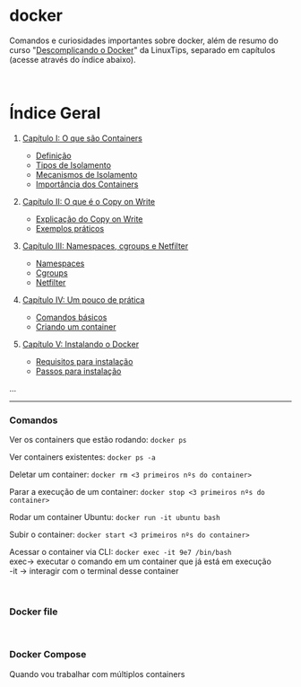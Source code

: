 # docker
Comandos e curiosidades importantes sobre docker, além de resumo do curso "[Descomplicando o Docker](https://www.youtube.com/watch?v=Wm99C_f7Kxw&list=PLf-O3X2-mxDn1VpyU2q3fuI6YYeIWp5rR&index=1)" da LinuxTips, separado em capítulos (acesse através do índice abaixo).

<br>


# Índice Geral

1. [Capítulo I: O que são Containers](capitulos/capitulo01-O_que_sao_Containers.md)
   - [Definição](capitulos/capitulo01-O_que_sao_Containers.md#definicao)
   - [Tipos de Isolamento](capitulos/capitulo01-O_que_sao_Containers.md#tipos-de-isolamento)
   - [Mecanismos de Isolamento](capitulos/capitulo01-O_que_sao_Containers.md#mecanismos-de-isolamento)
   - [Importância dos Containers](capitulos/capitulo01-O_que_sao_Containers.md#importância-dos-containers)
   
2. [Capítulo II: O que é o Copy on Write](capitulos/capitulo02-O_que_e_o_Copy_on_Write.md)
   - [Explicação do Copy on Write](capitulos/capitulo02.md#explicação-do-copy-on-write)
   - [Exemplos práticos](capitulos/capitulo02.md#exemplos-práticos)
   
3. [Capítulo III: Namespaces, cgroups e Netfilter](capitulos/capitulo03-Namespaces_cgroups_e_Netfilter.md)
   - [Namespaces](capitulos/capitulo03.md#namespaces)
   - [Cgroups](capitulos/capitulo03.md#cgroups)
   - [Netfilter](capitulos/capitulo03.md#netfilter)

4. [Capítulo IV: Um pouco de prática](capitulos/capitulo04-Um_pouco_de_pratica.md)
   - [Comandos básicos](capitulos/capitulo04.md#comandos-básicos)
   - [Criando um container](capitulos/capitulo04.md#criando-um-container)

5. [Capítulo V: Instalando o Docker](capitulos/capitulo05-Instalando_o_Docker.md)
   - [Requisitos para instalação](capitulos/capitulo05.md#requisitos-para-instalação)
   - [Passos para instalação](capitulos/capitulo05.md#passos-para-instalação)

...



--- 

### Comandos

Ver os containers que estão rodando: ```docker ps```<br>

Ver containers existentes: ```docker ps -a```<br>

Deletar um container: ```docker rm <3 primeiros nºs do container>```<br>

Parar a execução de um container: ```docker stop <3 primeiros nºs do container>```<br>

Rodar um container Ubuntu: ```docker run -it ubuntu bash```<br>

Subir o container: ```docker start <3 primeiros nºs do container>```<br>

Acessar o container via CLI: ```docker exec -it 9e7 /bin/bash```<br>
    exec-> executar o comando em um container que já está em execução<br>
    -it -> interagir com o terminal desse container<br>

<br>

### Docker file

<br>

### Docker Compose
Quando vou trabalhar com múltiplos containers

